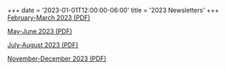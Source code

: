 +++
date = '2023-01-01T12:00:00-06:00'
title = '2023 Newsletters'
+++
[February-March 2023 (PDF)](/newsletters/2023-Feb-Mar.pdf)

[May-June 2023 (PDF)](/newsletters/2023-May-Jun.pdf)

[July-August 2023 (PDF)](/newsletters/2023-Jul-Aug.pdf)

<!--[September-October 2023 (PDF)](/newsletters/2023-Sep-Oct.pdf)-->

[November-December 2023 (PDF)](/newsletters/2023-Nov-Dec.pdf)